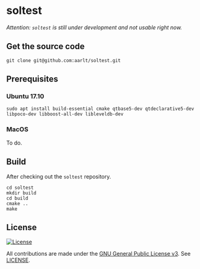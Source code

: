 # soltest

_Attention: `soltest` is still under development and not usable right now._

## Get the source code

```
git clone git@github.com:aarlt/soltest.git
```

## Prerequisites

### Ubuntu 17.10

```
sudo apt install build-essential cmake qtbase5-dev qtdeclarative5-dev libpoco-dev libboost-all-dev libleveldb-dev
```

### MacOS

To do.

## Build

After checking out the `soltest` repository.

```
cd soltest
mkdir build
cd build
cmake ..
make
```

## License

[![License](https://img.shields.io/github/license/aarlt/soltest.svg)](LICENSE.txt)

All contributions are made under the [GNU General Public License v3](https://www.gnu.org/licenses/gpl-3.0.en.html). See [LICENSE](LICENSE.txt).
